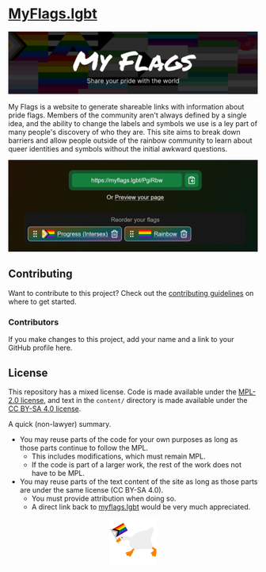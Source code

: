 # [MyFlags.lgbt](https://myflags.lgbt/)

[!["My Flags - Share your pride with the world" above a pattern of pride flags](./.github/media/banner.png)](https://myflags.lgbt/)

My Flags is a website to generate shareable links with information about pride flags. Members of the community aren't always defined by a single idea, and the ability to change the labels and symbols we use is a ley part of many people's discovery of who they are. This site aims to break down barriers and allow people outside of the rainbow community to learn about queer identities and symbols without the initial awkward questions.

![The flag selection page, showing the URL generated when selecting two flags](./.github/media/url-builder.png)

## Contributing

Want to contribute to this project? Check out the [contributing guidelines](./docs/CONTRIBUTING.md) on where to get started.

### Contributors

If you make changes to this project, add your name and a link to your GitHub profile here.

## License

This repository has a mixed license. Code is made available under the [MPL-2.0 license](https://www.mozilla.org/en-US/MPL/2.0/), and text in the `content/` directory is made available under the [CC BY-SA 4.0 license](https://creativecommons.org/licenses/by-sa/4.0/).

A quick (non-lawyer) summary.

- You may reuse parts of the code for your own purposes as long as those parts continue to follow the MPL.
  - This includes modifications, which must remain MPL.
  - If the code is part of a larger work, the rest of the work does not have to be MPL.
- You may reuse parts of the text content of the site as long as those parts are under the same license (CC BY-SA 4.0).
  - You must provide attribution when doing so.
  - A direct link back to [myflags.lgbt](https://myflags.lgbt/) would be very much appreciated.

<div style="text-align: center">

![The goose from Untitled Goose Game holding a Progress pride flag](./lib/components/client/Goose/goose.png)

</div>
